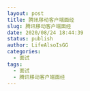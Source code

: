 ```yaml
---
layout: post
title: 腾讯移动客户端面经
slug: 腾讯移动客户端面经
date: 2020/08/24 18:44:39
status: publish
author: LifeAlsoIsGG
categories: 
  - 面试
tags: 
  - 面试
  - 腾讯移动客户端面经
---
```




